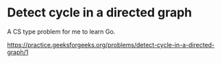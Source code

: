 # Detect cycle in a directed graph

A CS type problem for me to learn Go.

https://practice.geeksforgeeks.org/problems/detect-cycle-in-a-directed-graph/1
